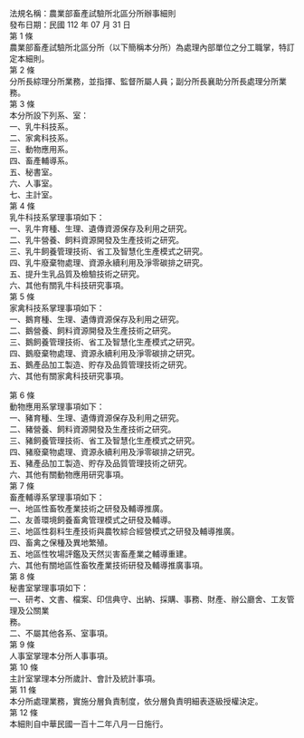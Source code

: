 法規名稱：農業部畜產試驗所北區分所辦事細則  
發布日期：民國 112 年 07 月 31 日  
第 1 條  
農業部畜產試驗所北區分所（以下簡稱本分所）為處理內部單位之分工職掌，特訂定本細則。  
第 2 條  
分所長綜理分所業務，並指揮、監督所屬人員；副分所長襄助分所長處理分所業務。  
第 3 條  
本分所設下列系、室：  
一、乳牛科技系。  
二、家禽科技系。  
三、動物應用系。  
四、畜產輔導系。  
五、秘書室。  
六、人事室。  
七、主計室。  
第 4 條  
乳牛科技系掌理事項如下：  
一、乳牛育種、生理、遺傳資源保存及利用之研究。  
二、乳牛營養、飼料資源開發及生產技術之研究。  
三、乳牛飼養管理技術、省工及智慧化生產模式之研究。  
四、乳牛廢棄物處理、資源永續利用及淨零碳排之研究。  
五、提升生乳品質及檢驗技術之研究。  
六、其他有關乳牛科技研究事項。  
第 5 條  
家禽科技系掌理事項如下：  
一、鵝育種、生理、遺傳資源保存及利用之研究。  
二、鵝營養、飼料資源開發及生產技術之研究。  
三、鵝飼養管理技術、省工及智慧化生產模式之研究。  
四、鵝廢棄物處理、資源永續利用及淨零碳排之研究。  
五、鵝產品加工製造、貯存及品質管理技術之研究。  
六、其他有關家禽科技研究事項。  


第 6 條  
動物應用系掌理事項如下：  
一、豬育種、生理、遺傳資源保存及利用之研究。  
二、豬營養、飼料資源開發及生產技術之研究。  
三、豬飼養管理技術、省工及智慧化生產模式之研究。  
四、豬廢棄物處理、資源永續利用及淨零碳排之研究。  
五、豬產品加工製造、貯存及品質管理技術之研究。  
六、其他有關動物應用研究事項。  
第 7 條  
畜產輔導系掌理事項如下：  
一、地區性畜牧產業技術之研發及輔導推廣。  
二、友善環境飼養畜禽管理模式之研發及輔導。  
三、地區性芻料生產技術與農牧綜合經營模式之研發及輔導推廣。  
四、畜禽之保種及異地繁殖。  
五、地區性牧場評鑑及天然災害畜產業之輔導重建。  
六、其他有關地區性畜牧產業技術研發及輔導推廣事項。  
第 8 條  
秘書室掌理事項如下：  
一、研考、文書、檔案、印信典守、出納、採購、事務、財產、辦公廳舍、工友管理及公關業  
務。  
二、不屬其他各系、室事項。  
第 9 條  
人事室掌理本分所人事事項。  
第 10 條  
主計室掌理本分所歲計、會計及統計事項。  
第 11 條  
本分所處理業務，實施分層負責制度，依分層負責明細表逐級授權決定。  
第 12 條  
本細則自中華民國一百十二年八月一日施行。  


